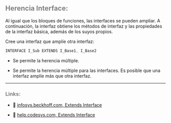 ## <span style="color:grey">Herencia Interface:</span>

Al igual que los bloques de funciones, las interfaces se pueden ampliar. A continuación, la interfaz obtiene los métodos de interfaz y las propiedades de la interfaz básica, además de los suyos propios.

Cree una interfaz que amplíe otra interfaz:

```javascript
INTERFACE I_Sub EXTENDS I_Base1, I_Base2
```

- Se permite la herencia múltiple.

- Se permite la herencia múltiple para las interfaces. Es posible que una interfaz amplíe más que otra interfaz.

***
### <span style="color:grey">Links:</span>

- 🔗 [infosys.beckhoff.com, Extends Interface](https://infosys.beckhoff.com/content/1033/tc3_plc_intro/2527343499.html?id=365591094627259992)

- 🔗 [help.codesys.com, Extends Interface](https://help.codesys.com/api-content/2/codesys/3.5.13.0/en/_cds_extending_interface/)
